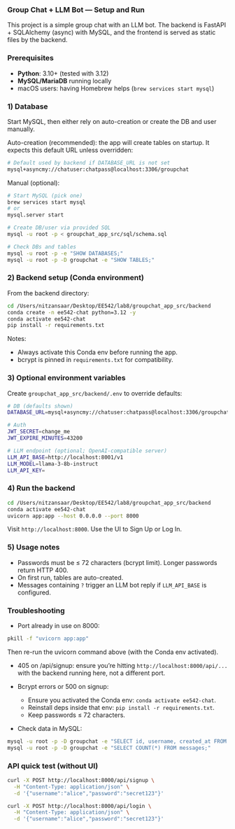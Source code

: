 ### Group Chat + LLM Bot — Setup and Run

This project is a simple group chat with an LLM bot. The backend is FastAPI + SQLAlchemy (async) with MySQL, and the frontend is served as static files by the backend.

### Prerequisites
- **Python**: 3.10+ (tested with 3.12)
- **MySQL/MariaDB** running locally
- macOS users: having Homebrew helps (`brew services start mysql`)

### 1) Database
Start MySQL, then either rely on auto-creation or create the DB and user manually.

Auto-creation (recommended): the app will create tables on startup. It expects this default URL unless overridden:

```bash
# Default used by backend if DATABASE_URL is not set
mysql+asyncmy://chatuser:chatpass@localhost:3306/groupchat
```

Manual (optional):

```bash
# Start MySQL (pick one)
brew services start mysql
# or
mysql.server start

# Create DB/user via provided SQL
mysql -u root -p < groupchat_app_src/sql/schema.sql

# Check DBs and tables
mysql -u root -p -e "SHOW DATABASES;"
mysql -u root -p -D groupchat -e "SHOW TABLES;"
```

### 2) Backend setup (Conda environment)
From the backend directory:

```bash
cd /Users/nitzansaar/Desktop/EE542/lab8/groupchat_app_src/backend
conda create -n ee542-chat python=3.12 -y
conda activate ee542-chat
pip install -r requirements.txt
```

Notes:
- Always activate this Conda env before running the app.
- bcrypt is pinned in `requirements.txt` for compatibility.

### 3) Optional environment variables
Create `groupchat_app_src/backend/.env` to override defaults:

```bash
# DB (defaults shown)
DATABASE_URL=mysql+asyncmy://chatuser:chatpass@localhost:3306/groupchat

# Auth
JWT_SECRET=change_me
JWT_EXPIRE_MINUTES=43200

# LLM endpoint (optional; OpenAI-compatible server)
LLM_API_BASE=http://localhost:8001/v1
LLM_MODEL=llama-3-8b-instruct
LLM_API_KEY=
```

### 4) Run the backend
```bash
cd /Users/nitzansaar/Desktop/EE542/lab8/groupchat_app_src/backend
conda activate ee542-chat
uvicorn app:app --host 0.0.0.0 --port 8000
```

Visit `http://localhost:8000`. Use the UI to Sign Up or Log In.

### 5) Usage notes
- Passwords must be ≤ 72 characters (bcrypt limit). Longer passwords return HTTP 400.
- On first run, tables are auto-created.
- Messages containing `?` trigger an LLM bot reply if `LLM_API_BASE` is configured.

### Troubleshooting
- Port already in use on 8000:
```bash
pkill -f "uvicorn app:app"
```
Then re-run the uvicorn command above (with the Conda env activated).

- 405 on /api/signup: ensure you’re hitting `http://localhost:8000/api/...` with the backend running here, not a different port.

- Bcrypt errors or 500 on signup:
  - Ensure you activated the Conda env: `conda activate ee542-chat`.
  - Reinstall deps inside that env: `pip install -r requirements.txt`.
  - Keep passwords ≤ 72 characters.

- Check data in MySQL:
```bash
mysql -u root -p -D groupchat -e "SELECT id, username, created_at FROM users;"
mysql -u root -p -D groupchat -e "SELECT COUNT(*) FROM messages;"
```

### API quick test (without UI)
```bash
curl -X POST http://localhost:8000/api/signup \
  -H "Content-Type: application/json" \
  -d '{"username":"alice","password":"secret123"}'

curl -X POST http://localhost:8000/api/login \
  -H "Content-Type: application/json" \
  -d '{"username":"alice","password":"secret123"}'
```
